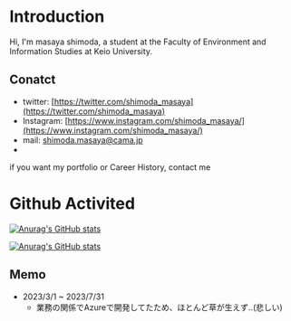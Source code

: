 # Introduction
Hi, I'm masaya shimoda, a student at the Faculty of Environment and Information Studies at Keio University.

## Conatct
- twitter: [https://twitter.com/shimoda_masaya](https://twitter.com/shimoda_masaya)
- Instagram: [https://www.instagram.com/shimoda_masaya/](https://www.instagram.com/shimoda_masaya/)
- mail: [shimoda.masaya@cama.jp](mailto:shimoda.masaya@cama.jp)
- 
if you want my portfolio or Career History, contact me

# Github Activited
[![Anurag's GitHub stats](https://github-readme-stats-git-main-anisakis.vercel.app/api/top-langs/?username=masaya80&theme=dark&layout=compact)](https://github.com/anuraghazra/github-readme-stats)

[![Anurag's GitHub stats](https://github-readme-stats-git-main-anisakis.vercel.app/api?username=masaya80&show_icons=true&theme=dark&count_private=true&line_height=40)](https://github.com/anuraghazra/github-readme-stats)


## Memo
- 2023/3/1 ~ 2023/7/31
  - 業務の関係でAzureで開発してたため、ほとんど草が生えず..(悲しい)
